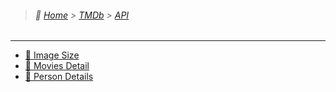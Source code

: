 > ###### :paw_prints: [Home](/README.md) > [TMDb](/TMDb/README.md) > [API](/TMDb/API/README.md)

---

- [:memo: Image Size](/TMDb/API/image_size.md)
- [:memo: Movies Detail](/TMDb/API/movie_details.md)
- [:memo: Person Details](/TMDb/API/person_details.md)
